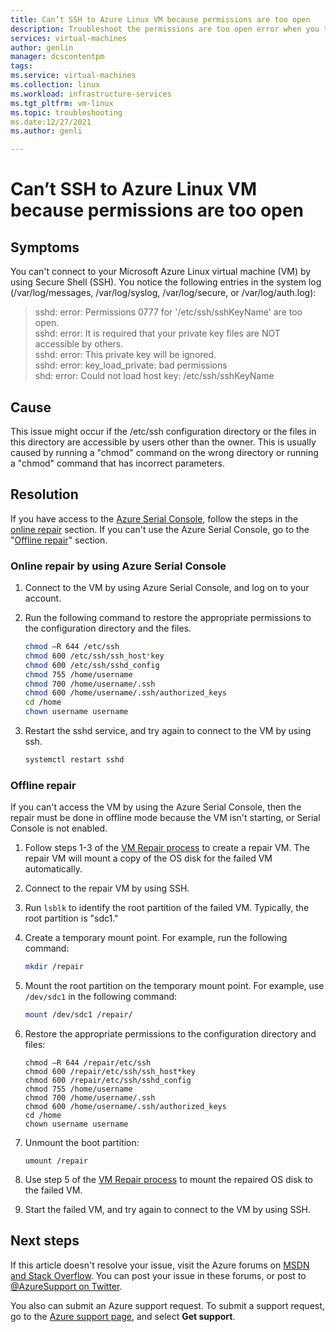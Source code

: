 ```yaml
---
title: Can’t SSH to Azure Linux VM because permissions are too open
description: Troubleshoot the permissions are too open error when you try to connect to Azure Linux VM
services: virtual-machines
author: genlin
manager: dcscontentpm
tags: 
ms.service: virtual-machines
ms.collection: linux
ms.workload: infrastructure-services
ms.tgt_pltfrm: vm-linux
ms.topic: troubleshooting
ms.date:12/27/2021
ms.author: genli

---
```

# Can’t SSH to Azure Linux VM because permissions are too open

## Symptoms
You can't connect to your Microsoft Azure Linux virtual machine (VM) by using Secure Shell (SSH). You notice the following entries in the system log (/var/log/messages, /var/log/syslog, /var/log/secure, or /var/log/auth.log):

>sshd: error: Permissions 0777 for '/etc/ssh/sshKeyName' are too open.</br>
>sshd: error: It is required that your private key files are NOT accessible by others.</br>
>sshd: error: This private key will be ignored.</br>
>sshd: error: key_load_private: bad permissions</br>
>shd: error: Could not load host key: /etc/ssh/sshKeyName

## Cause
This issue might occur if the /etc/ssh configuration directory or the files in this directory are accessible by users other than the owner. This is usually caused by running a "chmod" command on the wrong directory or running a "chmod" command that has incorrect parameters.

## Resolution

If you have access to the [Azure Serial Console](serial-console-linux.md), follow the steps in the [online repair](#online-repair-by-using-azure-serial-console) section.
If you can't use the Azure Serial Console, go to the "[Offline repair](#offline-repair)" section.

### Online repair by using Azure Serial Console

1. Connect to the VM by using Azure Serial Console, and log on to your account.
1. Run the following command to restore the appropriate permissions to the configuration directory and the files.

    ``` bash
    chmod –R 644 /etc/ssh
    chmod 600 /etc/ssh/ssh_host*key
    chmod 600 /etc/ssh/sshd_config
    chmod 755 /home/username
    chmod 700 /home/username/.ssh
    chmod 600 /home/username/.ssh/authorized_keys
    cd /home
    chown username username
    ```
1.	Restart the sshd service, and try again to connect to the VM by using ssh.
    ```bash
    systemctl restart sshd
    ```

### Offline repair

If you can't access the VM by using the Azure Serial Console, then the repair must be done in offline mode because the VM isn't starting, or Serial Console is not enabled.

1. Follow steps 1-3 of the [VM Repair process](repair-linux-vm-using-azure-virtual-machine-repair-commands.md) to create a repair VM. The repair VM will mount a copy of the OS disk for the failed VM automatically.
1. Connect to the repair VM by using SSH.
1. Run `lsblk` to identify the root partition of the failed VM. Typically, the root partition is "sdc1."
1. Create a temporary mount point. For example, run the following command:

    ```bash
    mkdir /repair
    ```
1. Mount the root partition on the temporary mount point. For example, use `/dev/sdc1` in the following command:

    ```bash
    mount /dev/sdc1 /repair/
    ```
1. Restore the appropriate permissions to the configuration directory and files:

    ``` 
    chmod –R 644 /repair/etc/ssh
    chmod 600 /repair/etc/ssh/ssh_host*key
    chmod 600 /repair/etc/ssh/sshd_config
    chmod 755 /home/username
    chmod 700 /home/username/.ssh
    chmod 600 /home/username/.ssh/authorized_keys
    cd /home
    chown username username
    ```
1. Unmount the boot partition:

    ```
    umount /repair
    ```
1.	Use step 5 of the [VM Repair process](repair-linux-vm-using-azure-virtual-machine-repair-commands.md) to mount the repaired OS disk to the failed VM.
1.	Start the failed VM, and try again to connect to the VM by using SSH.

## Next steps

If this article doesn't resolve your issue, visit the Azure forums on [MSDN and Stack Overflow](https://azure.microsoft.com/support/forums/). You can post your issue in these forums, or post to [@AzureSupport on Twitter](https://twitter.com/AzureSupport). 

You also can submit an Azure support request. To submit a support request, go to the [Azure support page](https://azure.microsoft.com/support/options/), and select **Get support**.

